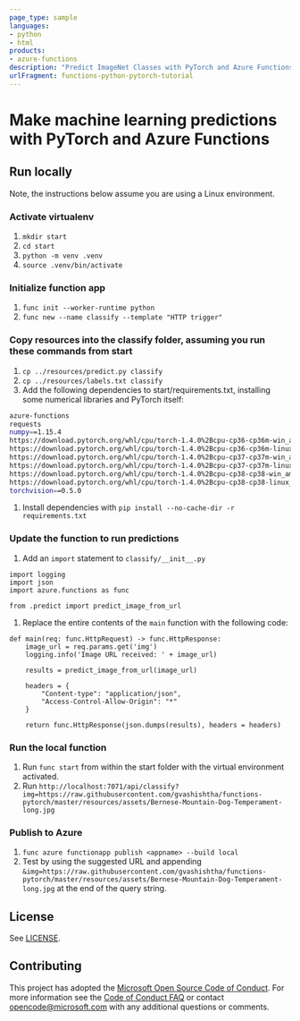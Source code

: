 ```yaml
---
page_type: sample
languages:
- python
- html
products:
- azure-functions
description: "Predict ImageNet Classes with PyTorch and Azure Functions"
urlFragment: functions-python-pytorch-tutorial
---
```


# Make machine learning predictions with PyTorch and Azure Functions

## Run locally

Note, the instructions below assume you are using a Linux environment.

### Activate virtualenv 

1. `mkdir start`
1. `cd start`
1. `python -m venv .venv`
1. `source .venv/bin/activate`

### Initialize function app

1. `func init --worker-runtime python`
1. `func new --name classify --template "HTTP trigger"`

### Copy resources into the classify folder, assuming you run these commands from start

1. `cp ../resources/predict.py classify`
1. `cp ../resources/labels.txt classify`
1. Add the following dependencies to start/requirements.txt, installing some numerical libraries and PyTorch itself:

```bash
azure-functions
requests
numpy==1.15.4
https://download.pytorch.org/whl/cpu/torch-1.4.0%2Bcpu-cp36-cp36m-win_amd64.whl; sys_platform == 'win32' and python_version == '3.6'
https://download.pytorch.org/whl/cpu/torch-1.4.0%2Bcpu-cp36-cp36m-linux_x86_64.whl; sys_platform == 'linux' and python_version == '3.6'
https://download.pytorch.org/whl/cpu/torch-1.4.0%2Bcpu-cp37-cp37m-win_amd64.whl; sys_platform == 'win32' and python_version == '3.7'
https://download.pytorch.org/whl/cpu/torch-1.4.0%2Bcpu-cp37-cp37m-linux_x86_64.whl; sys_platform == 'linux' and python_version == '3.7'
https://download.pytorch.org/whl/cpu/torch-1.4.0%2Bcpu-cp38-cp38-win_amd64.whl; sys_platform == 'win32' and python_version == '3.8'
https://download.pytorch.org/whl/cpu/torch-1.4.0%2Bcpu-cp38-cp38-linux_x86_64.whl; sys_platform == 'linux' and python_version == '3.8'
torchvision==0.5.0
```
1. Install dependencies with `pip install --no-cache-dir -r requirements.txt`

### Update the function to run predictions

1. Add an `import` statement to `classify/__init__.py`

```{py}
import logging
import json
import azure.functions as func

from .predict import predict_image_from_url

```

1. Replace the entire contents of the `main` function with the following code:

```{py}
def main(req: func.HttpRequest) -> func.HttpResponse:
    image_url = req.params.get('img')
    logging.info('Image URL received: ' + image_url)

    results = predict_image_from_url(image_url)

    headers = {
        "Content-type": "application/json",
        "Access-Control-Allow-Origin": "*"
    }

    return func.HttpResponse(json.dumps(results), headers = headers)

```

### Run the local function

1. Run `func start` from within the start folder with the virtual environment activated.
1. Run `http://localhost:7071/api/classify?img=https://raw.githubusercontent.com/gvashishtha/functions-pytorch/master/resources/assets/Bernese-Mountain-Dog-Temperament-long.jpg`


### Publish to Azure
1. `func azure functionapp publish <appname> --build local`
1. Test by using the suggested URL and appending `&img=https://raw.githubusercontent.com/gvashishtha/functions-pytorch/master/resources/assets/Bernese-Mountain-Dog-Temperament-long.jpg` at the end of the query string.

## License

See [LICENSE](LICENSE).

## Contributing

This project has adopted the [Microsoft Open Source Code of Conduct](https://opensource.microsoft.com/codeofconduct/). For more information see the [Code of Conduct FAQ](https://opensource.microsoft.com/codeofconduct/faq/) or contact [opencode@microsoft.com](mailto:opencode@microsoft.com) with any additional questions or comments.
  
